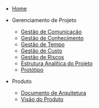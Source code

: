 * [Home](/)
* Gerenciamento de Projeto
    * [Gestão de Comunicação](Project/CommunicationPlan.md)
    * [Gestão de Conhecimento](Project/KnowledgeManagement.md)
    * [Gestão de Tempo](Project/Timeline.md)
    * [Gestão de Custo](Project/CostPlan.md)
    * [Gestão de Riscos](Project/RiskPlan.md)
    * [Estrutura Analítica do Projeto](Project/EAP.md)
    * [Protótipo](Project/Prototype.md)

* Produto
    * [Documento de Arquitetura](Product/ArchitectureDocument.md)
    * [Visão do Produto](Product/ProductVision.md)